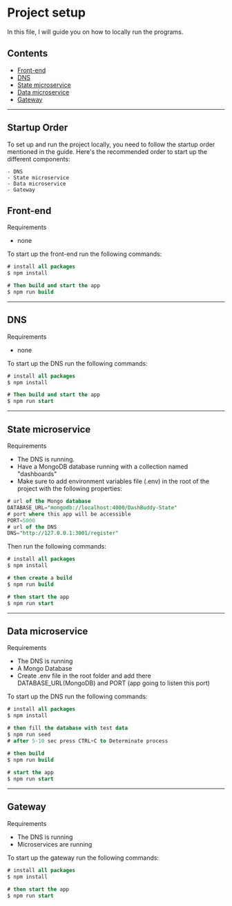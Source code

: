 # Project setup

In this file, I will guide you on how to locally run the programs.

## Contents

- [Front-end](#front-end)
- [DNS](#dns)
- [State microservice](#state-microservice)
- [Data microservice](#data-microservice)
- [Gateway](#gateway)
***

## Startup Order

To set up and run the project locally, you need to follow the startup order mentioned in the guide. Here's the recommended order to start up the different components:

    - DNS
    - State microservice
    - Data microservice
    - Gateway

## Front-end

Requirements
- none

To start up the front-end run the following commands:
```sql
# install all packages
$ npm install

# Then build and start the app
$ npm run build
```
***

## DNS 
Requirements
- none

To start up the DNS run the following commands:
```sql
# install all packages
$ npm install

# Then build and start the app
$ npm run start
```

----------------
## State microservice
Requirements
- The DNS is running.
- Have a MongoDB database running with a collection named "dashboards"
- Make sure to add environment variables file (.env) in the root of the project with the following properties:
```sql
# url of the Mongo database
DATABASE_URL="mongodb://localhost:4000/DashBuddy-State"
# port where this app will be accessible
PORT=5000
# url of the DNS
DNS="http://127.0.0.1:3001/register"
```
Then run the following commands:
```sql
# install all packages
$ npm install

# then create a build
$ npm run build

# then start the app
$ npm run start
```

----------------
## Data microservice

Requirements
- The DNS is running
- A Mongo Database
- Create .env file in the root folder and add there DATABASE_URL(MongoDB) and PORT (app going to listen this port)

To start up the DNS run the following commands:
```sql
# install all packages
$ npm install

# then fill the database with test data
$ npm run seed
# after 5-10 sec press CTRL+C to Determinate process

# then build
$ npm run build
    
# start the app
$ npm run start
```

----------------
## Gateway
Requirements
- The DNS is running
- Microservices are running

To start up the gateway run the following commands:
```sql
# install all packages
$ npm install

# then start the app
$ npm run start
```
